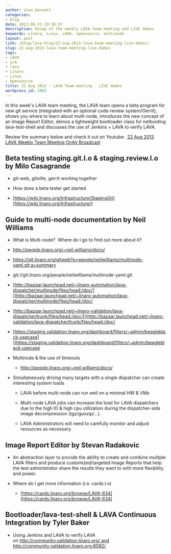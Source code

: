 ```yaml
---
author: alan.bennett
categories:
- blog
date: 2013-08-23 19:36:37
description: Recap of the weekly LAVA team meeting and LIVE demos
keywords: Linaro, Linux, LAVA, opensource, multinode
layout: post
link: /blog/lava-blog/22-aug-2013-lava-team-meeting-live-demos/
slug: 22-aug-2013-lava-team-meeting-live-demos
tags:
- LAVA
- arm
- lava
- Linaro
- Linux
- Opensource
title: 22 Aug 2013 - LAVA Team meeting - LIVE demos
wordpress_id: 2863
---
```


In this week's LAVA team meeting, the LAVA team opens a beta program for new git service (integrated with an optional code-review system/Gerrit), shows you where to learn about multi-node, introduces the new concept of an Image Report Editor, demos a lightweight bootloader class for netbooting lava-test-shell and discusses the use of Jenkins + LAVA to verify LAVA.

Review the summary below and check it out on Youtube:  [22 Aug 2013 LAVA Weekly Team Meeting OnAir Broadcast](http://www.youtube.com/watch?feature=player_embedded&v=-O-ygNKX6eI)


## Beta testing staging.git.l.o & staging.review.l.o by Milo Casagrande

  * git-web, gitolite, gerrit working together


  * How does a beta tester get started


  * [https://wiki.linaro.org/Infrastructure/StagingGit](https://wiki.linaro.org/Infrastructure/)

## Guide to multi-node documentation by Neil Williams

  * What is Multi-node?  Where do I go to find out more about it?


  * http://people.linaro.org/~neil.williams/docs/

  * https://git.linaro.org/gitweb?p=people/neilwilliams/multinode-yaml.git;a=summary


  * git://git.linaro.org/people/neilwilliams/multinode-yaml.git


  * [http://bazaar.launchpad.net/~linaro-automation/lava-dispatcher/multinode/files/head:/doc/]()http://bazaar.launchpad.net/~linaro-automation/lava-dispatcher/multinode/files/head:/doc/


  * [http://bazaar.launchpad.net/~linaro-validation/lava-dispatcher/trunk/files/head:/doc/]()http://bazaar.launchpad.net/~linaro-validation/lava-dispatcher/trunk/files/head:/doc/


  * [https://staging.validation.linaro.org/dashboard/filters/~admin/beagleblack-usecase]()https://staging.validation.linaro.org/dashboard/filters/~admin/beagleblack-usecase




  * Multinode & the use of timeouts


    * http://people.linaro.org/~neil.williams/docs/




  * Simultaneously driving many targets with a single dispatcher can create interesting system loads


    * LAVA before multi-node can run well on a minimal HW & VMs


    * Multi-node LAVA jobs can increase the load for LAVA dispatchers due to the high IO & high cpu utilization during the dispatcher-side image decompression (tgz/gunzip/...).


    * LAVA Administrators will need to carefully monitor and adjust resources as necessary.


## Image Report Editor by Stevan Radakovic

  * An abstraction layer to provide the ability to create and combine mulitple LAVA filters and produce customized/targeted Image Reports that help the test administrator share the results they want to with more flexibility and power.


  * Where do I get more information (i.e. cards.l.o)


    * [https://cards.linaro.org/browse/LAVA-634](https://cards.linaro.org/browse/LAVA-634)


## Bootloader/lava-test-shell & LAVA Continuous Integration by Tyler Baker


  * Using Jenkins and LAVA to verify LAVA on http://community.validation.linaro.org/ and http://community.validation.linaro.org:8082/
